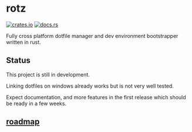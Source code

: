 # rotz
[![crates.io](https://img.shields.io/crates/v/rotz)](https://crates.io/crates/rotz)
[![docs.rs](https://docs.rs/rotz/badge.svg)](https://docs.rs/rotz/)

Fully cross platform dotfile manager and dev environment bootstrapper written in rust.

## Status
 This project is still in development.

 Linking dotfiles on windows already works but is not very well tested.

 Expect documentation, and more features in the first release which should be ready in a few weeks.

## [roadmap](https://github.com/users/volllly/projects/1/views/1)
